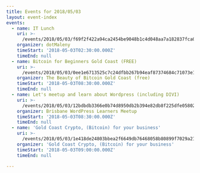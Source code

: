 ```yaml
---
title: Events for 2018/05/03
layout: event-index
events:
  - name: IT Lunch
    uri: >-
      /events/2018/05/03/f69f2f422a94ca2454be9048b1c4d048aa7a182837fca0e3d64fa958d18c57d9
    organizer: dotMaleny
    timeStart: '2018-05-03T02:30:00.000Z'
    timeEnd: null
  - name: Bitcoin for Beginners Gold Coast (FREE)
    uri: >-
      /events/2018/05/03/0ee1e6713525c7c24dfbb267b94eaf87374684c71073e12e2319504a9b2ebdfc
    organizer: The Beauty of Bitcoin Gold Coast (free)
    timeStart: '2018-05-03T08:30:00.000Z'
    timeEnd: null
  - name: Let's meetup and learn about Wordpress (including DIVI)
    uri: >-
      /events/2018/05/03/12bdbdb3366e0b74d8950db2b394e82db8f225dfe058024fdad634894f2a8fac
    organizer: Brisbane WordPress Learners Meetup
    timeStart: '2018-05-03T08:30:00.000Z'
    timeEnd: null
  - name: 'Gold Coast Crypto, (Bitcoin) for your business'
    uri: >-
      /events/2018/05/03/1e418de24803bbea2f6649db76468058b80899f7029a211cee2c99bc3b811377
    organizer: 'Gold Coast Crypto, (Bitcoin) for your business'
    timeStart: '2018-05-03T09:00:00.000Z'
    timeEnd: null

---
```

